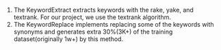 1. The KeywordExtract extracts keywords with the rake, yake, and textrank. For our project, we use the textrank algorithm.
2. The KeywordReplace implements replacing some of the keywords with synonyms and generates extra 30%(3K+)  of the training dataset(originally 1w+) by this method.
